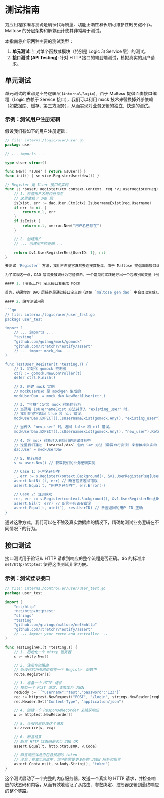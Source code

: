 # 测试指南

为应用程序编写测试是确保代码质量、功能正确性和长期可维护性的关键环节。Maltose 的分层架构和解耦设计使其非常易于测试。

本指南将介绍两种主要的测试类型：

1.  **单元测试**: 针对单个函数或模块（特别是 Logic 和 Service 层）的测试。
2.  **接口测试 (API Testing)**: 针对 HTTP 接口的端到端测试，模拟真实的用户请求。

## 单元测试

单元测试的重点是业务逻辑层 (`internal/logic`)。由于 Maltose 提倡面向接口编程（Logic 依赖于 Service 接口），我们可以利用 mock 技术来替换掉外部依赖（如数据库、缓存、第三方服务），从而实现对业务逻辑的独立、快速的测试。

### 示例：测试用户注册逻辑

假设我们有如下的用户注册逻辑：

````go
// file: internal/logic/user/user.go
package user

// ... imports ...

type sUser struct{}

func New() *sUser { return &sUser{} }
func init() { service.RegisterUser(New()) }

// Register 是 IUser 接口的实现
func (s *sUser) Register(ctx context.Context, req *v1.UserRegisterReq) (*v1.UserRegisterRes, error) {
    // 1. 检查用户名是否已存在
    // 这里依赖了 DAO 层
    isExist, err := dao.User.Ctx(ctx).IsUsernameExist(req.Username)
    if err != nil {
        return nil, err
    }
    if isExist {
        return nil, merror.New("用户名已存在")
    }

    // 2. 创建用户
    // ... 创建用户的逻辑 ...

    return &v1.UserRegisterRes{UserID: 1}, nil
}

要测试 `Register` 方法，我们不希望它真的去连接数据库。由于 Maltose 提倡面向接口编程，我们可以利用 mock 技术（如 [gomock](https://github.com/golang/mock)）来模拟 DAO 层的行为。

为了实现这一点，DAO 层需要被设计为可替换的。一个常见的实践是导出一个包级别的变量（例如 `dao.User`），并在测试代码中用 mock 实例覆盖它。如下面的测试代码所示，我们通过 `dao.User = mockUserDao` 实现了依赖注入，这使得我们可以在不触及真实数据库的情况下，精确地测试业务逻辑在不同情况下的行为。

#### 1. (准备工作) 定义接口和生成 Mock

首先，确保你的 DAO 层操作是通过接口定义的（这在 `maltose gen dao` 中会自动生成）。然后使用 `mockgen` 工具生成 mock 文件。

#### 2. 编写测试用例

```go
// file: internal/logic/user/user_test.go
package user_test

import (
    // ... imports ...
    "testing"
    "github.com/golang/mock/gomock"
    "github.com/stretchr/testify/assert"
    // ... import mock_dao ...
)

func TestUser_Register(t *testing.T) {
    // 1. 初始化 gomock 控制器
    ctrl := gomock.NewController(t)
    defer ctrl.Finish()

    // 2. 创建 mock 实例
    // mockUserDao 是 mockgen 生成的
    mockUserDao := mock_dao.NewMockIUser(ctrl)

    // 3. "打桩"：定义 mock 对象的行为
    // 当调用 IsUsernameExist 方法并传入 "existing_user" 时，
    // 我们期望它返回 true 和 nil 错误。
    mockUserDao.EXPECT().IsUsernameExist(gomock.Any(), "existing_user").Return(true, nil)

    // 当传入 "new_user" 时，返回 false 和 nil 错误。
    mockUserDao.EXPECT().IsUsernameExist(gomock.Any(), "new_user").Return(false, nil)

    // 4. 将 mock 对象注入到我们的测试目标中
    // 这里我们通过 `internal/dao` 包的 Set 方法（需要自行实现）来替换掉真实的 DAO
    dao.User = mockUserDao

    // 5. 执行测试
    s := user.New() // 获取我们的业务逻辑实例

    // Case 1: 用户名已存在
    _, err := s.Register(context.Background(), &v1.UserRegisterReq{Username: "existing_user"})
    assert.NotNil(t, err) // 断言应该返回错误
    assert.Equal(t, "用户名已存在", err.Error())

    // Case 2: 注册成功
    res, err := s.Register(context.Background(), &v1.UserRegisterReq{Username: "new_user"})
    assert.Nil(t, err) // 断言不应该有错误
    assert.Equal(t, uint(1), res.UserID) // 断言返回的用户 ID 正确
}
````

通过这种方式，我们可以在不触及真实数据库的情况下，精确地测试业务逻辑在不同情况下的行为。

## 接口测试

接口测试用于验证从 HTTP 请求到响应的整个流程是否正确。Go 的标准库 `net/http/httptest` 使得这类测试非常方便。

### 示例：测试登录接口

```go
// file: internal/controller/user/user_test.go
package user_test

import (
    "net/http"
    "net/http/httptest"
    "strings"
    "testing"
    "github.com/graingo/maltose/net/mhttp"
    "github.com/stretchr/testify/assert"
    // ... import your route and controller ...
)

func TestLoginAPI(t *testing.T) {
    // 1. 初始化一个 mhttp 服务器
    s := mhttp.New()

    // 2. 注册你的路由
    // 假设你的所有路由都在一个 Register 函数中
    route.Register(s)

    // 3. 准备一个 HTTP 请求
    // 模拟一个 POST 请求，请求体为 JSON
    reqBody := `{"username":"test","password":"123"}`
    req := httptest.NewRequest("POST", "/login", strings.NewReader(reqBody))
    req.Header.Set("Content-Type", "application/json")

    // 4. 创建一个 ResponseRecorder 来捕获响应
    w := httptest.NewRecorder()

    // 5. 让服务器处理这个请求
    s.ServeHTTP(w, req)

    // 6. 断言结果
    // 断言 HTTP 状态码是否为 200 OK
    assert.Equal(t, http.StatusOK, w.Code)

    // 断言响应体是否包含预期的 token
    // 注意：在真实测试中，您可能需要更复杂的 JSON 解析和断言
    assert.Contains(t, w.Body.String(), "token")
}
```

这个测试启动了一个完整的内存服务器，发送一个真实的 HTTP 请求，并检查响应的状态码和内容，从而有效地验证了从路由、参数绑定、控制器逻辑到最终响应的整个链路。
